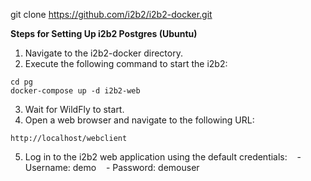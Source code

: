 git clone https://github.com/i2b2/i2b2-docker.git

**Steps for Setting Up i2b2 Postgres (Ubuntu)**
 
1. Navigate to the i2b2-docker directory.
2. Execute the following command to start the i2b2:
```
cd pg
docker-compose up -d i2b2-web
```

3. Wait for WildFly to start.
4. Open a web browser and navigate to the following URL:
```
http://localhost/webclient
```
5. Log in to the i2b2 web application using the default credentials:
   - Username: demo
   - Password: demouser
